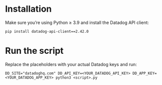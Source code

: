 # Installation

Make sure you’re using Python ≥ 3.9 and install the Datadog API client:

```
pip install datadog-api-client==2.42.0
```
# Run the script
Replace the placeholders with your actual Datadog keys and run:

```
DD_SITE="datadoghq.com" DD_API_KEY=<YOUR_DATADOG_API_KEY> DD_APP_KEY=<YOUR_DATADOG_APP_KEY> python3 <script>.py
```
